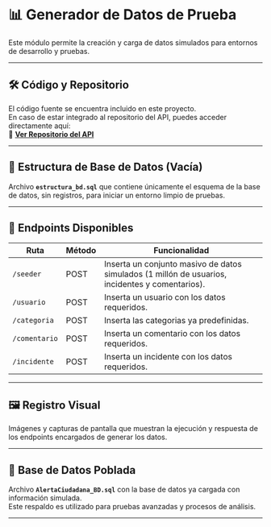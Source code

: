 # 📊 Generador de Datos de Prueba

Este módulo permite la creación y carga de datos simulados para entornos de desarrollo y pruebas.

---

## 🛠 Código y Repositorio
El código fuente se encuentra incluido en este proyecto.  
En caso de estar integrado al repositorio del API, puedes acceder directamente aquí:  
🔗 **[Ver Repositorio del API](https://github.com/PpGrillo1511/Alerta_Ciudadana_LosPepelepu_API.git)**

---

## 📂 Estructura de Base de Datos (Vacía)
Archivo **`estructura_bd.sql`** que contiene únicamente el esquema de la base de datos, sin registros, para iniciar un entorno limpio de pruebas.

---

## 🚀 Endpoints Disponibles
| Ruta         | Método | Funcionalidad                                                                                  |
|--------------|--------|------------------------------------------------------------------------------------------------|
| `/seeder`    | POST   | Inserta un conjunto masivo de datos simulados (1 millón de usuarios, incidentes y comentarios).|
| `/usuario`   | POST   | Inserta un usuario con los datos requeridos.                                                   |
| `/categoria` | POST   | Inserta las categorias ya predefinidas.                                                        |
| `/comentario`| POST   | Inserta un comentario con los datos requeridos.                                                |
| `/incidente` | POST   | Inserta un incidente con los datos requeridos.                                                 |

---

## 🖼 Registro Visual
Imágenes y capturas de pantalla que muestran la ejecución y respuesta de los endpoints encargados de generar los datos.

---

## 💾 Base de Datos Poblada
Archivo **`AlertaCiudadana_BD.sql`** con la base de datos ya cargada con información simulada.  
Este respaldo es utilizado para pruebas avanzadas y procesos de análisis.

---
